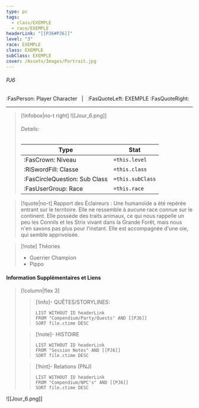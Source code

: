 ```yaml
---
type: pc
tags:
  - class/EXEMPLE
  - race/EXEMPLE
headerLink: "[[PJ6#PJ6]]"
level: "3"
race: EXEMPLE
class: EXEMPLE
subClass: EXEMPLE
cover: /Assets/Images/Portrait.jpg
---
```


###### PJ6
:FasPerson: Player Character &nbsp; | &nbsp; :FasQuoteLeft: EXEMPLE :FasQuoteRight:
___
> [!infobox|no-t right]
> ![[Jour_6.png]]
> ###### Details:
> | Type | Stat |
> | ---- | ---- |
> | :FasCrown: Niveau   | `=this.level` |
> | :RiSwordFill: Classe |  `=this.class`|
> | :FasCircleQuestion: Sub Class |  `=this.subClass`|
> |  :FasUserGroup: Race |  `=this.race`|

> [!quote|no-t]
> Rapport des Éclaireurs : Une humanoïde a été repérée entrant sur le territoire. Elle ne ressemble à aucune race connue sur le continent. Elle possède des traits animaux, ce qui nous rappelle un peu les Connils et les Strix vivant dans la Grande Forêt, mais nous n'en savons pas plus pour l'instant. Elle est accompagnée d'une oie, qui semble apprivoisée.

> [!note] Théories
> - Guerrier Champion
> - Pippo
 
#### Information Supplémentaires et Liens
> [!column|flex 3]
>> [!info]- QUÊTES/STORYLINES:
>>```dataview
>>LIST WITHOUT ID headerLink
>>FROM "Compendium/Party/Quests" AND [[PJ6]]
>>SORT file.ctime DESC
>
>>[!note]- HISTOIRE
>>```dataview
>>LIST WITHOUT ID headerLink
>>FROM "Session Notes" AND [[PJ6]]
>>SORT file.ctime DESC
>
>>[!hint]- Relations (PNJ)
>>```dataview
>>LIST WITHOUT ID headerLink
>>FROM "Compendium/NPC's" AND [[PJ6]]
>>SORT file.ctime DESC

![[Jour_6.png]]
```image-layout-masonry-3

```